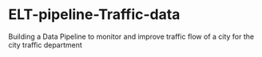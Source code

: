 # ELT-pipeline-Traffic-data
Building a Data Pipeline to monitor and improve traffic flow of a city for the city traffic department
